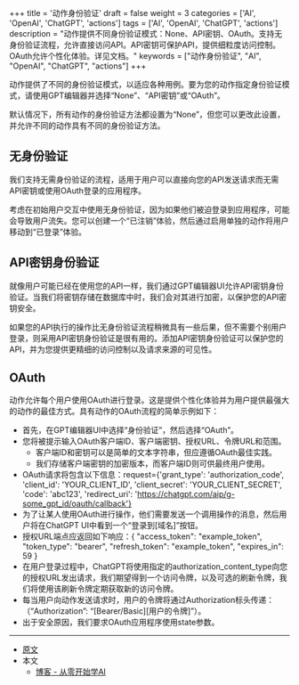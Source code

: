 +++
title = '动作身份验证'
draft = false
weight = 3
categories = ['AI', 'OpenAI', 'ChatGPT', 'actions']
tags = ['AI', 'OpenAI', 'ChatGPT', 'actions']
description = "动作提供不同身份验证模式：None、API密钥、OAuth。支持无身份验证流程，允许直接访问API。API密钥可保护API，提供细粒度访问控制。OAuth允许个性化体验。详见文档。"
keywords = ["动作身份验证", "AI", "OpenAI", "ChatGPT", "actions"]
+++

动作提供了不同的身份验证模式，以适应各种用例。要为您的动作指定身份验证模式，请使用GPT编辑器并选择“None”、“API密钥”或“OAuth”。

默认情况下，所有动作的身份验证方法都设置为“None”，但您可以更改此设置，并允许不同的动作具有不同的身份验证方法。

## 无身份验证
我们支持无需身份验证的流程，适用于用户可以直接向您的API发送请求而无需API密钥或使用OAuth登录的应用程序。

考虑在初始用户交互中使用无身份验证，因为如果他们被迫登录到应用程序，可能会导致用户流失。您可以创建一个“已注销”体验，然后通过启用单独的动作将用户移动到“已登录”体验。

## API密钥身份验证
就像用户可能已经在使用您的API一样，我们通过GPT编辑器UI允许API密钥身份验证。当我们将密钥存储在数据库中时，我们会对其进行加密，以保护您的API密钥安全。

如果您的API执行的操作比无身份验证流程稍微具有一些后果，但不需要个别用户登录，则采用API密钥身份验证是很有用的。添加API密钥身份验证可以保护您的API，并为您提供更精细的访问控制以及请求来源的可见性。

## OAuth
动作允许每个用户使用OAuth进行登录。这是提供个性化体验并为用户提供最强大的动作的最佳方式。具有动作的OAuth流程的简单示例如下：

- 首先，在GPT编辑器UI中选择“身份验证”，然后选择“OAuth”。
- 您将被提示输入OAuth客户端ID、客户端密钥、授权URL、令牌URL和范围。
    - 客户端ID和密钥可以是简单的文本字符串，但应遵循OAuth最佳实践。
    - 我们存储客户端密钥的加密版本，而客户端ID则可供最终用户使用。
- OAuth请求将包含以下信息：request={'grant_type': 'authorization_code', 'client_id': 'YOUR_CLIENT_ID', 'client_secret': 'YOUR_CLIENT_SECRET', 'code': 'abc123', 'redirect_uri': 'https://chatgpt.com/aip/g-some_gpt_id/oauth/callback'}
- 为了让某人使用OAuth进行操作，他们需要发送一个调用操作的消息，然后用户将在ChatGPT UI中看到一个“登录到[域名]”按钮。
- 授权URL端点应返回如下响应：{ "access_token": "example_token", "token_type": "bearer", "refresh_token": "example_token", "expires_in": 59 }
- 在用户登录过程中，ChatGPT将使用指定的authorization_content_type向您的授权URL发出请求，我们期望得到一个访问令牌，以及可选的刷新令牌，我们将使用该刷新令牌定期获取新的访问令牌。
- 每当用户向动作发送请求时，用户的令牌将通过Authorization标头传递：（“Authorization”: “[Bearer/Basic][用户的令牌]”）。
- 出于安全原因，我们要求OAuth应用程序使用state参数。

---

- [原文](https://platform.openai.com/docs/actions/authentication)
- 本文
    - [博客 - 从零开始学AI](https://openai-doc.aihub2022.top/docs/chatgpt/actions/authentication/)
    <!-- - [公众号 - 从零开始学AI](...) -->
    <!-- - [CSDN - 从零开始学AI](...) -->
    <!-- - [掘金 - 从零开始学AI](...) -->
    <!-- - [知乎 - 从零开始学AI](...) -->
    <!-- - [阿里云 - 从零开始学AI](...) -->
    <!-- - [腾讯云 - 从零开始学AI](...) -->
